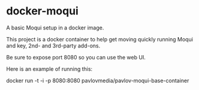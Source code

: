 # docker-moqui
A basic Moqui setup in a docker image.

This project is a docker container to help get moving quickly running Moqui and key, 2nd- and 3rd-party add-ons.

Be sure to expose port 8080 so you can use the web UI.

Here is an example of running this:

docker run -t -i -p 8080:8080 pavlovmedia/pavlov-moqui-base-container
